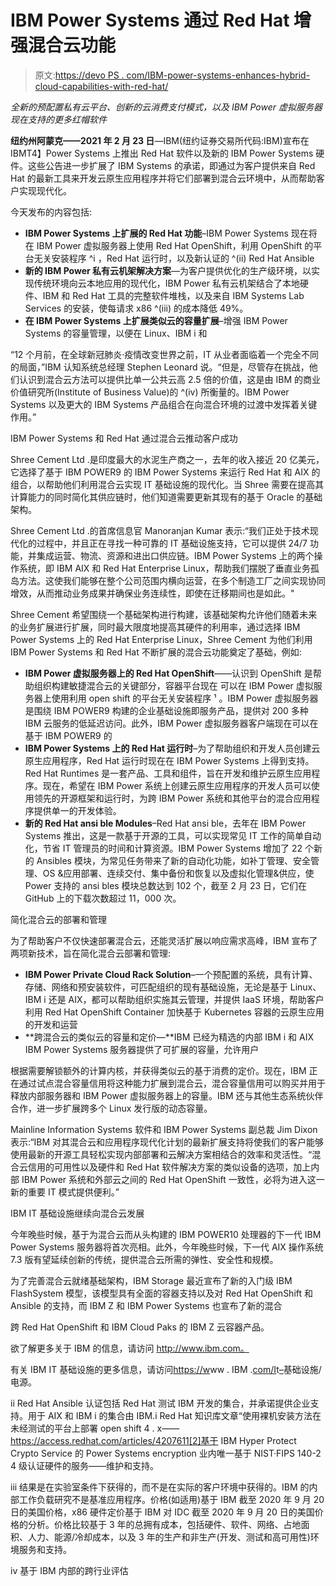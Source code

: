 # IBM Power Systems 通过 Red Hat 增强混合云功能

> 原文:[https://devo PS . com/IBM-power-systems-enhances-hybrid-cloud-capabilities-with-red-hat/](https://devops.com/ibm-power-systems-enhances-hybrid-cloud-capabilities-with-red-hat/)

*全新的预配置私有云平台、创新的云消费支付模式，以及 IBM Power 虚拟服务器现在支持的更多红帽软件*

**纽约州阿蒙克——2021 年 2 月 23 日**—IBM(纽约证券交易所代码:IBM)宣布在IBMT4】Power Systems 上推出 Red Hat 软件以及新的 IBM Power Systems 硬件。这些公告进一步扩展了 IBM Systems 的承诺，即通过为客户提供来自 Red Hat 的最新工具来开发云原生应用程序并将它们部署到混合云环境中，从而帮助客户实现现代化。

今天发布的内容包括:

*   **IBM Power Systems 上扩展的 Red Hat 功能**–IBM Power Systems 现在将在 IBM Power 虚拟服务器上使用 Red Hat OpenShift，利用 OpenShift 的平台无关安装程序 ^i ，Red Hat 运行时，以及新认证的 ^(ii) Red Hat Ansible
*   **新的 IBM Power 私有云机架解决方案**—为客户提供优化的生产级环境，以实现传统环境向云本地应用的现代化，IBM Power 私有云机架结合了本地硬件、IBM 和 Red Hat 工具的完整软件堆栈，以及来自 IBM Systems Lab Services 的安装，使每请求 x86 ^(iii) 的成本降低 49%。
*   **在 IBM Power Systems 上扩展类似云的容量扩展**–增强 IBM Power Systems 的容量管理，以便在 Linux、IBM i 和

“12 个月前，在全球新冠肺炎·疫情改变世界之前，IT 从业者面临着一个完全不同的局面，”IBM 认知系统总经理 Stephen Leonard 说。“但是，尽管存在挑战，他们认识到混合云方法可以提供比单一公共云高 2.5 倍的价值，这是由 IBM 的商业价值研究所(Institute of Business Value)的 ^(iv) 所衡量的。IBM Power Systems 以及更大的 IBM Systems 产品组合在向混合环境的过渡中发挥着关键作用。”

IBM Power Systems 和 Red Hat 通过混合云推动客户成功

Shree Cement Ltd .是印度最大的水泥生产商之一，去年的收入接近 20 亿美元，它选择了基于 IBM POWER9 的 IBM Power Systems 来运行 Red Hat 和 AIX 的组合，以帮助他们利用混合云实现 IT 基础设施的现代化。当 Shree 需要在提高其计算能力的同时简化其供应链时，他们知道需要更新其现有的基于 Oracle 的基础架构。

Shree Cement Ltd .的首席信息官 Manoranjan Kumar 表示:“我们正处于技术现代化的过程中，并且正在寻找一种可靠的 IT 基础设施支持，它可以提供 24/7 功能，并集成运营、物流、资源和进出口供应链。IBM Power Systems 上的两个操作系统，即 IBM AIX 和 Red Hat Enterprise Linux，帮助我们摆脱了垂直业务孤岛方法。这使我们能够在整个公司范围内横向运营，在多个制造工厂之间实现协同增效，从而推动业务成果并确保业务连续性，即使在迁移期间也是如此。"

Shree Cement 希望围绕一个基础架构进行构建，该基础架构允许他们随着未来的业务扩展进行扩展，同时最大限度地提高其硬件的利用率，通过选择 IBM Power Systems 上的 Red Hat Enterprise Linux，Shree Cement 为他们利用 IBM Power Systems 和 Red Hat 不断扩展的混合云功能奠定了基础，例如:

*   **IBM Power 虚拟服务器上的 Red Hat OpenShift**——认识到 OpenShift 是帮助组织构建敏捷混合云的关键部分，容器平台现在 可以在 IBM Power 虚拟服务器上使用利用 open shift 的平台无关安装程序 ¹ 。IBM Power 虚拟服务器是围绕 IBM POWER9 构建的企业基础设施即服务产品，提供对 200 多种 IBM 云服务的低延迟访问。此外，IBM Power 虚拟服务器客户端现在可以在基于 IBM POWER9 的
*   **IBM Power Systems 上的 Red Hat 运行时**–为了帮助组织和开发人员创建云原生应用程序，Red Hat 运行时现在在 IBM Power Systems 上得到支持。Red Hat Runtimes 是一套产品、工具和组件，旨在开发和维护云原生应用程序。现在，希望在 IBM Power 系统上创建云原生应用程序的开发人员可以使用领先的开源框架和运行时，为跨 IBM Power 系统和其他平台的混合应用程序提供单一的开发体验。
*   **新的 Red Hat ansi ble Modules**–Red Hat ansi ble，去年在 IBM Power Systems 推出，这是一款基于开源的工具，可以实现常见 IT 工作的简单自动化，节省 IT 管理员的时间和计算资源。IBM Power Systems 增加了 22 个新的 Ansibles 模块，为常见任务带来了新的自动化功能，如补丁管理、安全管理、OS &应用部署、连续交付、集中备份和恢复以及虚拟化管理&供应，使 Power 支持的 ansi bles 模块总数达到 102 个，截至 2 月 23 日，它们在 GitHub 上的下载次数超过 11，000 次。

简化混合云的部署和管理

为了帮助客户不仅快速部署混合云，还能灵活扩展以响应需求高峰，IBM 宣布了两项新技术，旨在简化混合云部署和管理:

*   **IBM Power Private Cloud Rack Solution**–一个预配置的系统，具有计算、存储、网络和预安装软件，可匹配组织的现有基础设施，无论是基于 Linux、IBM i 还是 AIX，都可以帮助组织实施其云管理，并提供 IaaS 环境，帮助客户利用 Red Hat OpenShift Container 加快基于 Kubernetes 容器的云原生应用的开发和运营
*   **跨混合云的类似云的容量和定价—**IBM 已经为精选的内部 IBM i 和 AIX IBM Power Systems 服务器提供了可扩展的容量，允许用户

根据需要解锁额外的计算内核，并获得类似云的基于消费的定价。现在，IBM 正在通过试点混合容量信用将这种能力扩展到混合云，混合容量信用可以购买并用于释放内部服务器和 IBM Power 虚拟服务器上的容量。IBM 还与其他生态系统伙伴合作，进一步扩展跨多个 Linux 发行版的动态容量。

Mainline Information Systems 软件和 IBM Power Systems 副总裁 Jim Dixon 表示:“IBM 对其混合云和应用程序现代化计划的最新扩展支持将使我们的客户能够使用最新的开源工具轻松实现内部部署和云解决方案相结合的效率和灵活性。“混合云信用的可用性以及硬件和 Red Hat 软件解决方案的类似设备的选项，加上内部 IBM Power 系统和外部云之间的 Red Hat OpenShift 一致性，必将为进入这一新的重要 IT 模式提供便利。”

IBM IT 基础设施继续向混合云发展

今年晚些时候，基于为混合云而从头构建的 IBM POWER10 处理器的下一代 IBM Power Systems 服务器将首次亮相。此外，今年晚些时候，下一代 AIX 操作系统 7.3 版有望延续创新的传统，提供混合云所需的弹性、安全性和规模。

为了完善混合云就绪基础架构，IBM Storage 最近宣布了新的入门级 IBM FlashSystem 模型，该模型具有全面的容器支持以及对 Red Hat OpenShift 和 Ansible 的支持，而 IBM Z 和 IBM Power Systems 也宣布了新的混合

跨 Red Hat OpenShift 和 IBM Cloud Paks 的 IBM Z 云容器产品。

欲了解更多关于 IBM 的信息，请访问 http://www.ibm.com。

有关 IBM IT 基础设施的更多信息，请访问[https://w](https://www.ibm.com/it-)ww . IBM .[com/I](https://www.ibm.com/it-)t[–](https://www.ibm.com/it-)基础设施/电源。

ii Red Hat Ansible 认证包括 Red Hat 测试 IBM 开发的集合，并承诺提供企业支持。用于 AIX 和 IBM i 的集合由 IBM.i Red Hat 知识库文章“使用裸机安装方法在未经测试的平台上部署 open shift 4 . x——https://access.redhat.com/articles/4207611[2]基于 IBM Hyper Protect Crypto Service 的 Power Systems encryption 业内唯一基于 NIST·FIPS 140-2 4 级认证硬件的服务——维护和支持。

iii 结果是在实验室条件下获得的，而不是在实际的客户环境中获得的。IBM 的内部工作负载研究不是基准应用程序。价格(如适用)基于 IBM 截至 2020 年 9 月 20 日的美国价格，x86 硬件定价基于 IBM 对 IDC 截至 2020 年 9 月 20 日的美国价格的分析。价格比较基于 3 年的总拥有成本，包括硬件、软件、网络、占地面积、人力、能源/冷却成本，以及 3 年的生产和非生产(开发、测试和高可用性)环境服务和支持。

iv 基于 IBM 内部的跨行业评估